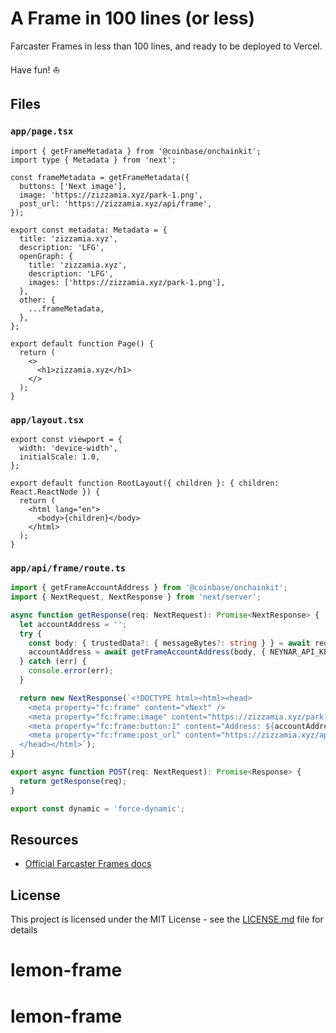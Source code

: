 # A Frame in 100 lines (or less)

Farcaster Frames in less than 100 lines, and ready to be deployed to Vercel.

Have fun! ⛵️

## Files

### `app/page.tsx`
```tsx
import { getFrameMetadata } from '@coinbase/onchainkit';
import type { Metadata } from 'next';

const frameMetadata = getFrameMetadata({
  buttons: ['Next image'],
  image: 'https://zizzamia.xyz/park-1.png',
  post_url: 'https://zizzamia.xyz/api/frame',
});

export const metadata: Metadata = {
  title: 'zizzamia.xyz',
  description: 'LFG',
  openGraph: {
    title: 'zizzamia.xyz',
    description: 'LFG',
    images: ['https://zizzamia.xyz/park-1.png'],
  },
  other: {
    ...frameMetadata,
  },
};

export default function Page() {
  return (
    <>
      <h1>zizzamia.xyz</h1>
    </>
  );
}
```

### `app/layout.tsx`
```tsx
export const viewport = {
  width: 'device-width',
  initialScale: 1.0,
};

export default function RootLayout({ children }: { children: React.ReactNode }) {
  return (
    <html lang="en">
      <body>{children}</body>
    </html>
  );
}
```

### `app/api/frame/route.ts`
```ts
import { getFrameAccountAddress } from '@coinbase/onchainkit';
import { NextRequest, NextResponse } from 'next/server';

async function getResponse(req: NextRequest): Promise<NextResponse> {
  let accountAddress = '';
  try {
    const body: { trustedData?: { messageBytes?: string } } = await req.json();
    accountAddress = await getFrameAccountAddress(body, { NEYNAR_API_KEY: 'NEYNAR_API_DOCS' });
  } catch (err) {
    console.error(err);
  }

  return new NextResponse(`<!DOCTYPE html><html><head>
    <meta property="fc:frame" content="vNext" />
    <meta property="fc:frame:image" content="https://zizzamia.xyz/park-2.png" />
    <meta property="fc:frame:button:1" content="Address: ${accountAddress}" />
    <meta property="fc:frame:post_url" content="https://zizzamia.xyz/api/frame" />
  </head></html>`);
}

export async function POST(req: NextRequest): Promise<Response> {
  return getResponse(req);
}

export const dynamic = 'force-dynamic';
```

## Resources

- [Official Farcaster Frames docs](https://warpcast.notion.site/Farcaster-Frames-4bd47fe97dc74a42a48d3a234636d8c5)

## License

This project is licensed under the MIT License - see the [LICENSE.md](LICENSE.md) file for details
# lemon-frame
# lemon-frame
